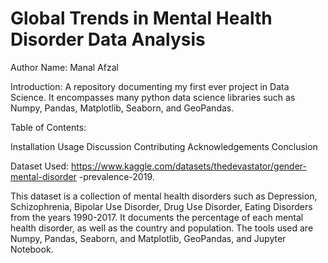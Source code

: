 # Global Trends in Mental Health Disorder Data Analysis
Author Name: Manal Afzal

Introduction:
A repository documenting my first ever project in Data Science. It encompasses many python data science libraries such as Numpy, Pandas, Matplotlib, Seaborn, and GeoPandas. 

Table of Contents:

Installation
Usage
Discussion
Contributing
Acknowledgements
Conclusion

Dataset Used: https://www.kaggle.com/datasets/thedevastator/gender-mental-disorder
-prevalence-2019. 

This dataset is a collection of mental health disorders such as Depression, Schizophrenia, Bipolar Use Disorder, Drug Use Disorder, Eating Disorders from the years 1990-2017. It documents the percentage of each mental health disorder, as well as the country and population.  The tools used are Numpy, Pandas, Seaborn, and Matplotlib, GeoPandas, and Jupyter Notebook. 
